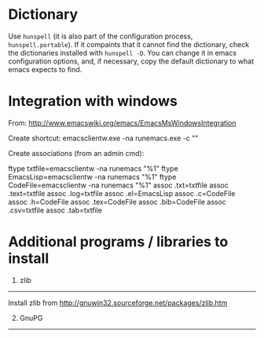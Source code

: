 Dictionary
==========
Use `hunspell` (it is also part of the configuration process, `hunspell.portable`).
If it compaints that it cannot find the dictionary, check the dictionaries installed with
`hunspell -D`. You can change it in emacs configuration options, and, if necessary, copy
the default dictionary to what emacs expects to find.

Integration with windows
========================
From: http://www.emacswiki.org/emacs/EmacsMsWindowsIntegration


Create shortcut: emacsclientw.exe -na runemacs.exe -c ""

Create associations (from an admin cmd):

ftype txtfile=emacsclientw -na runemacs "%1"
ftype EmacsLisp=emacsclientw -na runemacs "%1"
ftype CodeFile=emacsclientw -na runemacs "%1"
assoc .txt=txtfile
assoc .text=txtfile
assoc .log=txtfile
assoc .el=EmacsLisp
assoc .c=CodeFile
assoc .h=CodeFile
assoc .tex=CodeFile
assoc .bib=CodeFile
assoc .csv=txtfile
assoc .tab=txtfile

Additional programs / libraries to install
==========================================

1) zlib
-------
Install zlib from http://gnuwin32.sourceforge.net/packages/zlib.htm

2) GnuPG
--------
